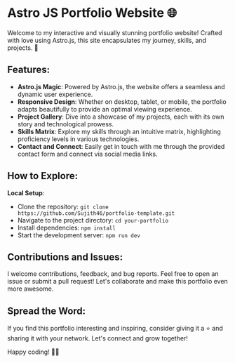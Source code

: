 # Astro JS Portfolio Website 🌐

Welcome to my interactive and visually stunning portfolio website! Crafted with love using Astro.js, this site encapsulates my journey, skills, and projects. 🚀

## Features:

- **Astro.js Magic**: Powered by Astro.js, the website offers a seamless and dynamic user experience.
- **Responsive Design**: Whether on desktop, tablet, or mobile, the portfolio adapts beautifully to provide an optimal viewing experience.
- **Project Gallery**: Dive into a showcase of my projects, each with its own story and technological prowess.
- **Skills Matrix**: Explore my skills through an intuitive matrix, highlighting proficiency levels in various technologies.
- **Contact and Connect**: Easily get in touch with me through the provided contact form and connect via social media links.

## How to Explore:

 **Local Setup**:
   - Clone the repository: `git clone https://github.com/Sujith46/portfolio-template.git`
   - Navigate to the project directory: `cd your-portfolio`
   - Install dependencies: `npm install`
   - Start the development server: `npm run dev`

## Contributions and Issues:

I welcome contributions, feedback, and bug reports. Feel free to open an issue or submit a pull request! Let's collaborate and make this portfolio even more awesome.

## Spread the Word:

If you find this portfolio interesting and inspiring, consider giving it a ⭐️ and sharing it with your network. Let's connect and grow together!

Happy coding! 🚀✨
